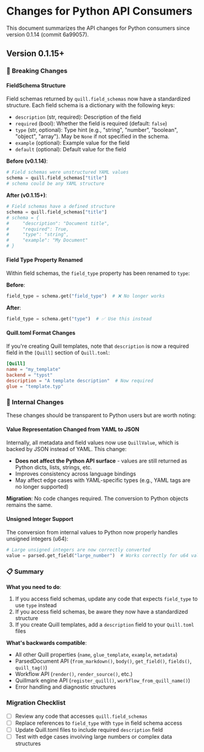 # Changes for Python API Consumers

This document summarizes the API changes for Python consumers since version 0.1.14 (commit 6a99057).

## Version 0.1.15+

### 🔄 Breaking Changes

#### FieldSchema Structure
Field schemas returned by `quill.field_schemas` now have a standardized structure. Each field schema is a dictionary with the following keys:

- `description` (str, required): Description of the field
- `required` (bool): Whether the field is required (default: `false`)
- `type` (str, optional): Type hint (e.g., "string", "number", "boolean", "object", "array"). May be `None` if not specified in the schema.
- `example` (optional): Example value for the field
- `default` (optional): Default value for the field

**Before (v0.1.14)**:
```python
# Field schemas were unstructured YAML values
schema = quill.field_schemas["title"]
# schema could be any YAML structure
```

**After (v0.1.15+)**:
```python
# Field schemas have a defined structure
schema = quill.field_schemas["title"]
# schema = {
#     "description": "Document title",
#     "required": True,
#     "type": "string",
#     "example": "My Document"
# }
```

#### Field Type Property Renamed
Within field schemas, the `field_type` property has been renamed to `type`:

**Before**:
```python
field_type = schema.get("field_type")  # ❌ No longer works
```

**After**:
```python
field_type = schema.get("type")  # ✅ Use this instead
```

#### Quill.toml Format Changes
If you're creating Quill templates, note that `description` is now a required field in the `[Quill]` section of `Quill.toml`:

```toml
[Quill]
name = "my_template"
backend = "typst"
description = "A template description"  # Now required
glue = "template.typ"
```

### 🔧 Internal Changes

These changes should be transparent to Python users but are worth noting:

#### Value Representation Changed from YAML to JSON
Internally, all metadata and field values now use `QuillValue`, which is backed by JSON instead of YAML. This change:

- **Does not affect the Python API surface** - values are still returned as Python dicts, lists, strings, etc.
- Improves consistency across language bindings
- May affect edge cases with YAML-specific types (e.g., YAML tags are no longer supported)

**Migration**: No code changes required. The conversion to Python objects remains the same.

#### Unsigned Integer Support
The conversion from internal values to Python now properly handles unsigned integers (u64):

```python
# Large unsigned integers are now correctly converted
value = parsed.get_field("large_number")  # Works correctly for u64 values
```

### 📋 Summary

**What you need to do**:
1. If you access field schemas, update any code that expects `field_type` to use `type` instead
2. If you access field schemas, be aware they now have a standardized structure
3. If you create Quill templates, add a `description` field to your `Quill.toml` files

**What's backwards compatible**:
- All other Quill properties (`name`, `glue_template`, `example`, `metadata`)
- ParsedDocument API (`from_markdown()`, `body()`, `get_field()`, `fields()`, `quill_tag()`)
- Workflow API (`render()`, `render_source()`, etc.)
- Quillmark engine API (`register_quill()`, `workflow_from_quill_name()`)
- Error handling and diagnostic structures

### Migration Checklist

- [ ] Review any code that accesses `quill.field_schemas`
- [ ] Replace references to `field_type` with `type` in field schema access
- [ ] Update Quill.toml files to include required `description` field
- [ ] Test with edge cases involving large numbers or complex data structures